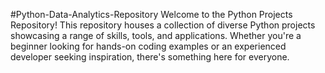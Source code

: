 #Python-Data-Analytics-Repository
Welcome to the Python Projects Repository! This repository houses a collection of diverse Python projects showcasing a range of skills, tools, and applications. Whether you're a beginner looking for hands-on coding examples or an experienced developer seeking inspiration, there's something here for everyone.
